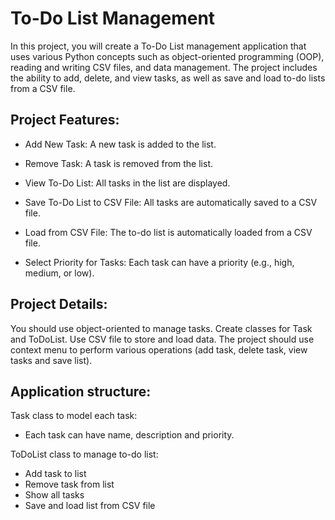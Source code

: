 # To-Do List Management

In this project, you will create a To-Do List management application that uses various Python concepts such as object-oriented programming (OOP), reading and writing CSV files, and data management. The project includes the ability to add, delete, and view tasks, as well as save and load to-do lists from a CSV file.

## Project Features:

- Add New Task: A new task is added to the list.

- Remove Task: A task is removed from the list.

- View To-Do List: All tasks in the list are displayed.

- Save To-Do List to CSV File: All tasks are automatically saved to a CSV file.

- Load from CSV File: The to-do list is automatically loaded from a CSV file.
- Select Priority for Tasks: Each task can have a priority (e.g., high, medium, or low).

## Project Details:

You should use object-oriented to manage tasks. Create classes for Task and ToDoList.
Use CSV file to store and load data.
The project should use context menu to perform various operations (add task, delete task, view tasks and save list).

## Application structure:

Task class to model each task:

- Each task can have name, description and priority.

ToDoList class to manage to-do list:

- Add task to list
- Remove task from list
- Show all tasks
- Save and load list from CSV file